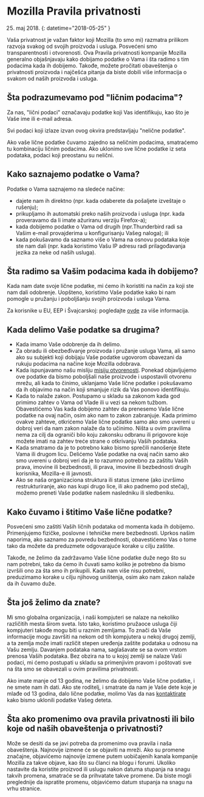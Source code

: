 ﻿# Mozilla Pravila privatnosti

25. maj 2018.
{: datetime="2018-05-25" }

Vaša privatnost je važan faktor koji Mozilla (to smo mi) razmatra prilikom razvoja svakog od svojih proizvoda i usluga. Posvećeni smo transparentnosti i otvorenosti. Ova Pravila privatnosti kompanije Mozilla generalno objašnjavaju kako dobijamo podatke o Vama i šta radimo s tim podacima kada ih dobijemo. Takođe, možete pročitati obaveštenja o privatnosti proizvoda i najčešća pitanja da biste dobili više informacija o svakom od naših proizvoda i usluga. 

## Šta podrazumevamo pod "ličnim podacima"?

Za nas, "lični podaci" označavaju podatke koji Vas identifikuju, kao što je Vaše ime ili e-mail adresa.

Svi podaci koji izlaze izvan ovog okvira predstavljaju "nelične podatke".

Ako vaše lične podatke čuvamo zajedno sa neličnim podacima, smatraćemo tu kombinaciju ličnim podacima. Ako uklonimo sve lične podatke iz seta podataka, podaci koji preostanu su nelični.

## Kako saznajemo podatke o Vama?

Podatke o Vama saznajemo na sledeće načine:

* dajete nam ih direktno (npr. kada odaberete da pošaljete izveštaje o rušenju);
* prikupljamo ih automatski preko naših proizvoda i usluga (npr. kada proveravamo da li imate ažuriranu verziju Firefox-a);
* kada dobijemo podatke o Vama od drugih (npr.Thunderbird radi sa Vašim e-mail provajderima u konfigurisanju Vašeg naloga); ili
* kada pokušavamo da saznamo više o Vama na osnovu podataka koje ste nam dali (npr. kada koristimo Vašu IP adresu radi prilagođavanja jezika za neke od naših usluga).

## Šta radimo sa Vašim podacima kada ih dobijemo?

Kada nam date svoje lične podatke, mi ćemo ih koristiti na način za koji ste nam dali odobrenje. Uopšteno, koristimo Vaše podatke kako bi nam pomogle u pružanju i poboljšanju svojih proizvoda i usluga Vama.

Za korisnike u EU, EEP i Švajcarskoj: pogledajte [ovde](https://support.mozilla.org/kb/information-eu-eea-and-swiss-users) za više informacija.

## Kada delimo Vaše podatke sa drugima?

* Kada imamo Vaše odobrenje da ih delimo.
* Za obradu ili obezbeđivanje proizvoda i pružanje usluga Vama, ali samo ako su subjekti koji dobijaju Vaše podatke ugovorom obavezani da rukuju podacima na načine koje Mozilla odobrava.
* Kada ispunjavamo našu misliju [misiju otvorenosti](https://www.mozilla.org/about/manifesto/). Ponekad objavljujemo ove podatke da bismo poboljšali naše proizvode i uspostavili otvorenu mrežu, ali kada to činimo, uklanjamo Vaše lične podatke i pokušavamo da ih objavimo na način koji smanjuje rizik da Vas ponovo identifikuju.
* Kada to nalaže zakon. Postupamo u skladu sa zakonom kada god primimo zahtev o Vama od Vlade ili u vezi sa nekom tužbom. Obavestićemo Vas kada dobijemo zahtev da prenesemo Vaše lične podatke na ovaj način, osim ako nam to zakon zabranjuje. Kada primimo ovakve zahteve, otkrićemo Vaše lične podatke samo ako smo uvereni u dobroj veri da nam zakon nalaže da to učinimo. Ništa u ovim pravilima nema za cilj da ograniči bilo koju zakonsku odbranu ili prigovore koje možete imati na zahtev treće strane o otkrivanju Vaših podataka.
* Kada smatramo da je to potrebno kako bismo sprečili nanošenje štete Vama ili drugom licu. Delićemo Vaše podatke na ovaj način samo ako smo uvereni u dobroj veri da je to razumno potrebno za zaštitu Vaših prava, imovine ili bezbednosti, ili prava, imovine ili bezbednosti drugih korisnika, Mozilla-e ili javnosti.
* Ako se naša organizaciona struktura ili status izmene (ako izvršimo restrukturiranje, ako nas kupi drugo lice, ili ako padnemo pod stečaj), možemo preneti Vaše podatke našem nasledniku ili sledbeniku.

## Kako čuvamo i štitimo Vaše lične podatke?

Posvećeni smo zaštiti Vaših ličnih podataka od momenta kada ih dobijemo. Primenjujemo fizičke, poslovne i tehničke mere bezbednosti. Uprkos našim naporima, ako saznamo za povredu bezbednosti, obavestićemo Vas o tome tako da možete da preduzmete odgovarajuće korake u cilju zaštite.

Takođe, ne želimo da zadržavamo Vaše lične podatke duže nego što su nam potrebni, tako da ćemo ih čuvati samo koliko je potrebno da bismo izvršili ono za šta smo ih prikupili. Kada nam više nisu potrebni, preduzimamo korake u cilju njihovog uništenja, osim ako nam zakon nalaže da ih čuvamo duže.

## Šta još želimo da znate?

Mi smo globalna organizacija, i naši kompjuteri se nalaze na nekoliko različitih mesta širom sveta. Isto tako, koristimo pružaoce usluga čiji kompjuteri takođe mogu biti u raznim zemljama. To znači da Vaše informacije mogu završiti na nekom od tih kompjutera u nekoj drugoj zemlji, a ta zemlja može imati različit stepen uređenja zaštite podataka u odnosu na Vašu zemlju. Davanjem podataka nama, saglašavate se sa ovom vrstom prenosa Vaših podataka. Bez obzira na to u kojoj zemlji se nalaze Vaši podaci, mi ćemo postupati u skladu sa primenjivim pravom i poštovati sve na šta smo se obavezali u ovim pravilima privatnosti.

Ako imate manje od 13 godina, ne želimo da dobijemo Vaše lične podatke, i ne smete nam ih dati. Ako ste roditelj, i smatrate da nam je Vaše dete koje je mlađe od 13 godina, dalo lične podatke, molimo Vas da nas [kontaktirate](https://www.mozilla.org/privacy/#contact) kako bismo uklonili podatke Vašeg deteta.

## Šta ako promenimo ova pravila privatnosti ili bilo koje od naših obaveštenja o privatnosti?

Može se desiti da se javi potreba da promenimo ova pravila i naša obaveštenja.  Najnovije izmene će se objaviti na mreži. Ako su promene značajne, objavićemo najnovije izmene putem uobičajenih kanala kompanije Mozilla za takve objave, kao što su članci na blogu i forumi. Ukoliko nastavite da koristite proizvod ili uslugu nakon datuma stupanja na snagu takvih promena, smatraće se da prihvatate takve promene. Da biste mogli preglednije da ispratite promenu, objavićemo datum stupanja na snagu na vrhu stranice.

